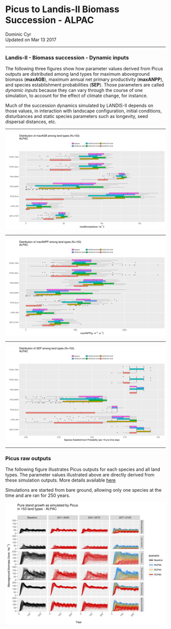 # Picus to Landis-II Biomass Succession - ALPAC
Dominic Cyr  
Updated on Mar 13 2017

-------











### Landis-II - Biomass succession - Dynamic inputs

The following three figures show how parameter values derived from Picus outputs are distributed among land types for maximum aboveground biomass (**maxAGB**), maximum annual net primary productivity (**maxANPP**), and species establishment probabilities (**SEP**). Those parameters are called *dynamic inputs* because they can vary through the course of one simulation, to account for the effect of climate change, for instance.

Much of the succession dynamics simulated by LANDIS-II depends on those values, in interaction with landscape configuration, initial conditions, disturbances and static species parameters such as longevity, seed dispersal distances, etc.

-------

![](..//figures/ParamDistrib_maxAGB_ALPAC.png)


-------

![](..//figures/ParamDistrib_maxANPP_ALPAC.png)


-------

![](..//figures/ParamDistrib_SEP_ALPAC.png)

-------

### Picus raw outputs


The following figure illustrates Picus outputs for each species and all land types. The parameter values illustrated above are directly derived from these simulation outputs. More details available [here](https://github.com/dcyr/PicusToLandisIIBiomassSuccession)

Simulations are started from bare ground, allowing only one species at the time and are ran for 250 years.

![](..//figures/picusGrowth_ALPAC.png)

